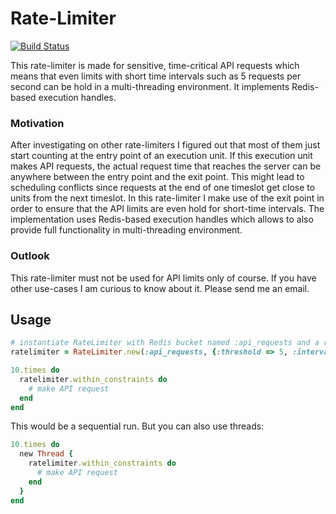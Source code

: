 Rate-Limiter
============

[![Build Status](https://travis-ci.org/rstrobl/rate_limiter.png)](https://travis-ci.org/rstrobl/rate_limiter)

This rate-limiter is made for sensitive, time-critical API requests which means that even limits with short time 
intervals such as 5 requests per second can be hold in a multi-threading environment. It implements Redis-based
execution handles.

### Motivation

After investigating on other rate-limiters I figured out that most of them just start counting at the entry point of
an execution unit. If this execution unit makes API requests, the actual request time that reaches the server can be 
anywhere between the entry point and the exit point. This might lead to scheduling conflicts since requests at the end
of one timeslot get close to units from the next timeslot. In this rate-limiter I make use of the exit point
in order to ensure that the API limits are even hold for short-time intervals. The implementation uses Redis-based 
execution handles which allows to also provide full functionality in multi-threading environment.

### Outlook

This rate-limiter must not be used for API limits only of course. If you have other use-cases I am curious to know
about it. Please send me an email.

## Usage

```ruby
# instantiate RateLimiter with Redis bucket named :api_requests and a rate of 5 executions / 0.5 seconds
ratelimiter = RateLimiter.new(:api_requests, {:threshold => 5, :interval => 0.5})

10.times do
  ratelimiter.within_constraints do
    # make API request
  end
end
```
    
This would be a sequential run. But you can also use threads:

```ruby
10.times do
  new Thread {
    ratelimiter.within_constraints do
      # make API request
    end
  }
end
```
